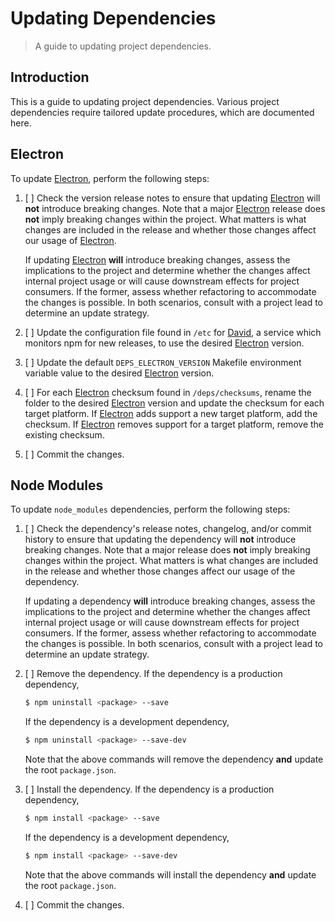 # Updating Dependencies

> A guide to updating project dependencies.

## Introduction

This is a guide to updating project dependencies. Various project dependencies require tailored update procedures, which are documented here.

## Electron

To update [Electron][electron], perform the following steps:

1.  [ ] Check the version release notes to ensure that updating [Electron][electron] will **not** introduce breaking changes. Note that a major [Electron][electron] release does **not** imply breaking changes within the project. What matters is what changes are included in the release and whether those changes affect our usage of [Electron][electron].

    If updating [Electron][electron] **will** introduce breaking changes, assess the implications to the project and determine whether the changes affect internal project usage or will cause downstream effects for project consumers. If the former, assess whether refactoring to accommodate the changes is possible. In both scenarios, consult with a project lead to determine an update strategy.

2.  [ ] Update the configuration file found in `/etc` for [David][david], a service which monitors npm for new releases, to use the desired [Electron][electron] version.

3.  [ ] Update the default `DEPS_ELECTRON_VERSION` Makefile environment variable value to the desired [Electron][electron] version.

4.  [ ] For each [Electron][electron] checksum found in `/deps/checksums`, rename the folder to the desired [Electron][electron] version and update the checksum for each target platform. If [Electron][electron] adds support a new target platform, add the checksum. If [Electron][electron] removes support for a target platform, remove the existing checksum.

5.  [ ] Commit the changes.

## Node Modules

To update `node_modules` dependencies, perform the following steps:

1.  [ ] Check the dependency's release notes, changelog, and/or commit history to ensure that updating the dependency will **not** introduce breaking changes. Note that a major release does **not** imply breaking changes within the project. What matters is what changes are included in the release and whether those changes affect our usage of the dependency.

    If updating a dependency **will** introduce breaking changes, assess the implications to the project and determine whether the changes affect internal project usage or will cause downstream effects for project consumers. If the former, assess whether refactoring to accommodate the changes is possible. In both scenarios, consult with a project lead to determine an update strategy.

2.  [ ] Remove the dependency. If the dependency is a production dependency,

    <!-- run-disable -->

    ```bash
    $ npm uninstall <package> --save
    ```

    If the dependency is a development dependency,

    <!-- run-disable -->

    ```bash
    $ npm uninstall <package> --save-dev
    ```

    Note that the above commands will remove the dependency **and** update the root `package.json`.

3.  [ ] Install the dependency. If the dependency is a production dependency,

    <!-- run-disable -->

    ```bash
    $ npm install <package> --save
    ```

    If the dependency is a development dependency,

    <!-- run-disable -->

    ```bash
    $ npm install <package> --save-dev
    ```

    Note that the above commands will install the dependency **and** update the root `package.json`.

4.  [ ] Commit the changes.

<section class="links">

[electron]: https://electron.atom.io/

[david]: https://david-dm.org/

</section>

<!-- /.links -->
